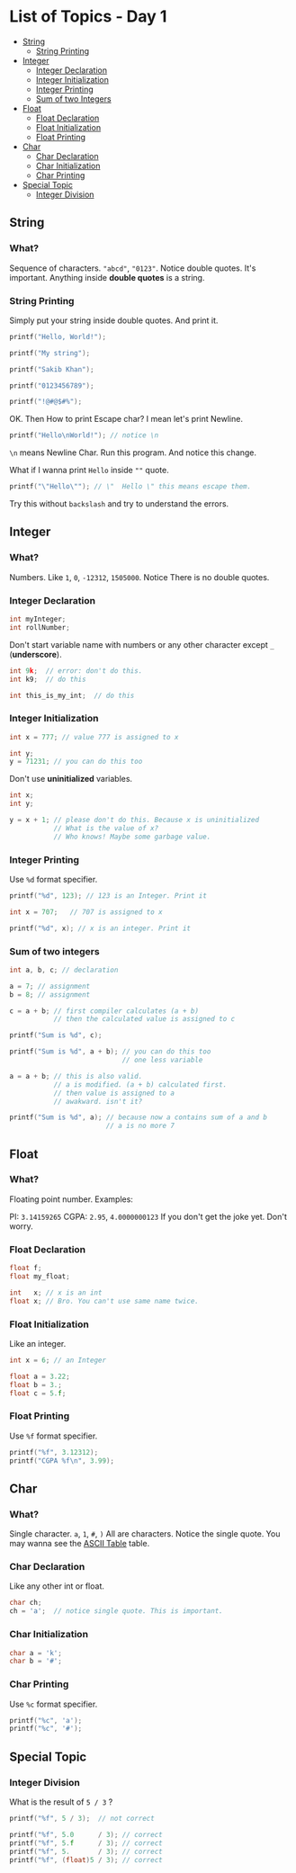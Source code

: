 # List of Topics - Day 1

* [String](#string)
    * [String Printing](#string-printing)
* [Integer](#integer)
    * [Integer Declaration](#integer-declaration)
    * [Integer Initialization](#integer-initialization)
    * [Integer Printing](#integer-printing)
    * [Sum of two Integers](#sum-of-two-integers)
* [Float](#float)
    * [Float Declaration](#float-declaration)
    * [Float Initialization](#float-initialization)
    * [Float Printing](#float-printing)
* [Char](#char)
    * [Char Declaration](#char-declaration)
    * [Char Initialization](#char-initialization)
    * [Char Printing](#char-printing)
* [Special Topic](#special-topic)
    * [Integer Division](#integer-division)

## String

### What?

Sequence of characters. `"abcd"`, `"0123"`.
Notice double quotes. It's important. Anything inside **double quotes** is a string.

### String Printing

Simply put your string inside double quotes. And print it.

```c
printf("Hello, World!");

printf("My string");

printf("Sakib Khan");

printf("0123456789");

printf("!@#@$#%");

```

OK. Then How to print Escape char? I mean let's print Newline.

```c
printf("Hello\nWorld!"); // notice \n
```

`\n` means Newline Char. Run this program. And notice this change.

What if I wanna print `Hello` inside ``""`` quote.


```c
printf("\"Hello\""); // \"  Hello \" this means escape them.
```

Try this without `backslash` and try to understand the errors.


## Integer

### What?

Numbers. Like `1`, `0`, `-12312`, `1505000`. Notice There is no double quotes.

### Integer Declaration

```c
int myInteger;
int rollNumber;
```

Don't start variable name with numbers or any other character except `_` (**underscore**).

```c
int 9k;  // error: don't do this.
int k9;  // do this

int this_is_my_int;  // do this
```

### Integer Initialization

```c
int x = 777; // value 777 is assigned to x

int y;
y = 71231; // you can do this too
```

Don't use **uninitialized** variables.

```c
int x;
int y;

y = x + 1; // please don't do this. Because x is uninitialized
           // What is the value of x?
           // Who knows! Maybe some garbage value.
```

### Integer Printing

Use `%d` format specifier.

```c
printf("%d", 123); // 123 is an Integer. Print it

int x = 707;   // 707 is assigned to x

printf("%d", x); // x is an integer. Print it
```

### Sum of two integers

```c
int a, b, c; // declaration

a = 7; // assignment
b = 8; // assignment

c = a + b; // first compiler calculates (a + b)
           // then the calculated value is assigned to c

printf("Sum is %d", c);

printf("Sum is %d", a + b); // you can do this too
                            // one less variable

a = a + b; // this is also valid.
           // a is modified. (a + b) calculated first.
           // then value is assigned to a
           // awakward. isn't it?

printf("Sum is %d", a); // because now a contains sum of a and b
                        // a is no more 7
```


## Float

### What?
Floating point number. Examples:

PI: `3.14159265`
CGPA: `2.95`, `4.0000000123` If you don't get the joke yet. Don't worry.

### Float Declaration

```c
float f;
float my_float;

int   x; // x is an int
float x; // Bro. You can't use same name twice.

```

### Float Initialization
Like an integer.

```c
int x = 6; // an Integer

float a = 3.22;
float b = 3.;
float c = 5.f;
```

### Float Printing
Use `%f` format specifier.

```c
printf("%f", 3.12312);
printf("CGPA %f\n", 3.99);
```

## Char

### What?

Single character. `a`, `1`, `#`, `)` All are characters. Notice the single quote. You may wanna see the [ASCII Table](https://www.asciitable.com/) table.


### Char Declaration
Like any other int or float.

```c
char ch;
ch = 'a';  // notice single quote. This is important.
```

### Char Initialization

```c
char a = 'k';
char b = '#';
```

### Char Printing
Use `%c` format specifier.

```c
printf("%c", 'a');
printf("%c", '#');
```

## Special Topic

### Integer Division

What is the result of `5 / 3` ?

```c
printf("%f", 5 / 3);  // not correct

printf("%f", 5.0      / 3); // correct
printf("%f", 5.f      / 3); // correct
printf("%f", 5.       / 3); // correct
printf("%f", (float)5 / 3); // correct
```


